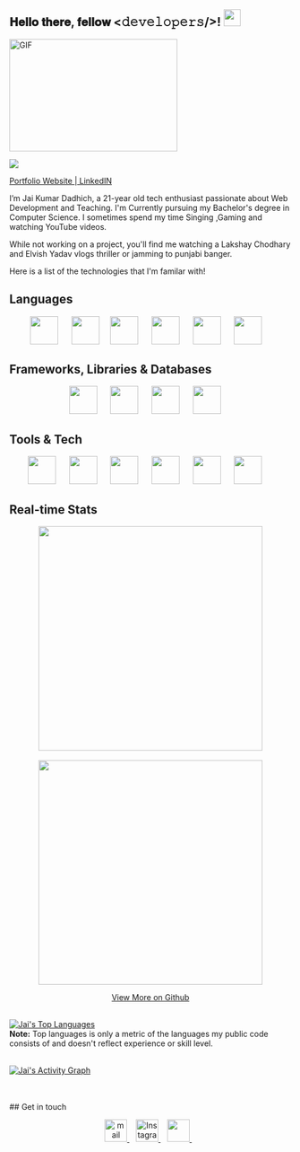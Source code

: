 <div align="left">
<h2> 𝐇𝐞𝐥𝐥𝐨 𝐭𝐡𝐞𝐫𝐞, 𝐟𝐞𝐥𝐥𝐨𝐰 <𝚍𝚎𝚟𝚎𝚕𝚘𝚙𝚎𝚛𝚜/>! <img src="https://user-images.githubusercontent.com/42378118/110234147-e3259600-7f4e-11eb-95be-0c4047144dea.gif" width="30"></h2>
</div>
<img align="center" alt="GIF" height="200px" width="300px" src='https://github.com/abhisheknaiidu/abhisheknaiidu/blob/master/code.gif?raw=true' />

![](https://komarev.com/ghpvc/?username=coderRj42&color=brightgreen)

[Portfolio Website ](https://www.coderRj42.live)|[ LinkedIN](https://www.linkedin.com/in/jai05/)

I’m Jai Kumar Dadhich, a 21-year old tech enthusiast passionate about Web Development and Teaching. I'm Currently pursuing my Bachelor's degree in Computer Science. I sometimes spend my time Singing ,Gaming and watching YouTube videos. 

While not working on a project, you'll find me watching a Lakshay Chodhary and Elvish Yadav vlogs thriller or jamming to punjabi banger.

Here is a list of the technologies that I'm familar with! 
     
## Languages
<p align="center">
<img src="https://www.svgrepo.com/show/303480/c-logo.svg" height="50px">&nbsp;&nbsp;&nbsp;&nbsp;&nbsp;
<img src="https://www.svgrepo.com/show/303654/java-logo.svg" height="50px">&nbsp;&nbsp;&nbsp;&nbsp
<img src="https://www.svgrepo.com/show/349402/html5.svg" height="50px">&nbsp;&nbsp;&nbsp;&nbsp;&nbsp;
<img src="https://www.svgrepo.com/show/349330/css3.svg"  height="50px">&nbsp;&nbsp;&nbsp;&nbsp;&nbsp;
<img src="https://www.svgrepo.com/show/349419/javascript.svg" height="50px">&nbsp;&nbsp;&nbsp;&nbsp;&nbsp;
<img src="https://www.svgrepo.com/show/354180/php.svg" height="50px">&nbsp;&nbsp;&nbsp;&nbsp
</p>

## Frameworks, Libraries & Databases
<p align="center">
<img src="https://www.svgrepo.com/show/355190/reactjs.svg" height="50px">&nbsp;&nbsp;&nbsp;&nbsp;&nbsp;
<img src="https://www.svgrepo.com/show/349502/sass.svg" height="50px">&nbsp;&nbsp;&nbsp;&nbsp;&nbsp;
<img src="https://www.svgrepo.com/show/353498/bootstrap.svg" height="50px">&nbsp;&nbsp;&nbsp;&nbsp;&nbsp;
<img src="https://camo.githubusercontent.com/55c96f41fc5dba5af624827c4205fdb469978360e0554d081b71cab80d0b2e1d/687474703a2f2f7777772e6572696b61736c616e642e636f6d2f7374617469632f696d616765732f6d6f6e676f6f73652e706e67" height="50px">&nbsp;&nbsp;&nbsp;&nbsp;&nbsp;
</p>

## Tools & Tech
<p align="center">
<img src="https://www.svgrepo.com/show/373623/git.svg" height="50px">&nbsp;&nbsp;&nbsp;&nbsp;&nbsp;
<img src="https://www.svgrepo.com/show/312259/github.svg" height="50px">&nbsp;&nbsp;&nbsp;&nbsp;&nbsp;
<img src="https://www.svgrepo.com/show/349404/heroku.svg" height="50px">&nbsp;&nbsp;&nbsp;&nbsp;&nbsp;
<img src="https://seeklogo.com/images/C/canva-logo-B4BE25729A-seeklogo.com.png" height="50px">&nbsp;&nbsp;&nbsp;&nbsp;&nbsp;
<img src="https://www.svgrepo.com/show/353685/eclipse-icon.svg" height="50px">&nbsp;&nbsp;&nbsp;&nbsp;&nbsp;
<img src="https://img.icons8.com/color/452/microsoft-sql-server.png" height="50px">&nbsp;&nbsp;&nbsp;&nbsp;&nbsp;
</p>

## Real-time Stats
<p align = "center">
  <img src = "https://github-readme-stats.vercel.app/api?username=coderRj42&count_private=true" width = 400>
  <br><br>
  <img src = "https://github-readme-streak-stats.herokuapp.com?user=coderRj42" width = 400>
</p>

 <p align="center">
    <a href="https://github.com/coderRj42?tab=repositories" target="_blank">View More on Github
    </a>
</p>
<br/>
  <a href="https://github.com/coderRj42/github-readme-stats"><img alt="Jai's Top Languages" src="https://github-readme-stats.vercel.app/api/top-langs/?username=coderRj42&langs_count=8&count_private=true&layout=compact&theme=react&hide_border=true&bg_color=0D1117" /></a>
  <br/>
  <b>Note:</b> Top languages is only a metric of the languages my public code consists of and doesn't reflect experience or skill level.
<br/>
<br/>

<a href="https://github.com/coderRj42/github-readme-activity-graph"><img alt="Jai's Activity Graph" src="https://activity-graph.herokuapp.com/graph?username=coderRj42&bg_color=0D1117&color=5BCDEC&line=5BCDEC&point=FFFFFF&hide_border=true" /></a>

<br/>
<br/>
## Get in touch
<p align="center">
    <a href="mailto:jaykumarksg05@gmail.com" target="_blank">
    <img src="https://www.svgrepo.com/show/223047/gmail.svg" height="40px" alt="mail"/>
    </a>&nbsp;&nbsp;
    <a href="https://www.instagram.com/__jaikumar81/" target="_blank">
    <img src="https://www.svgrepo.com/show/134478/instagram.svg" height="40px" alt="Instagram"/>
    </a>&nbsp;&nbsp;
    <a href="https://www.linkedin.com/in/jai05/" target="_blank">
    <img src="https://www.svgrepo.com/show/134579/linkedin.svg" height="40px"/>
    </a>&nbsp;&nbsp;
    </p>

<!---
coderRj42/coderRj42 is a ✨ special ✨ repository because its `README.md` (this file) appears on your GitHub profile.
You can click the Preview link to take a look at your changes.
--->
